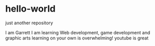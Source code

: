 # hello-world
just another repository

I am Garrett I am learning Web development, game development and graphic arts 
  learning on your own is overwhelming! youtube is great
